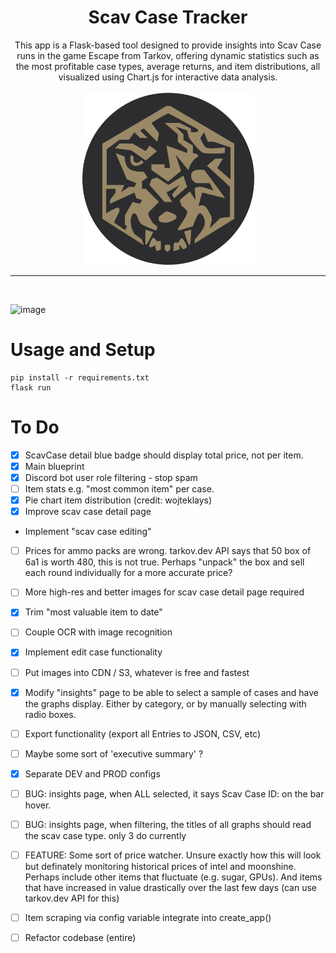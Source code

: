 <h1 align="center">Scav Case Tracker</h1>

<p align="center">
  This app is a Flask-based tool designed to provide insights into Scav Case runs in the game Escape from Tarkov, offering dynamic statistics such as the most profitable case types, average returns, and item distributions, all visualized using Chart.js for interactive data analysis.<br><br>
  <img src="https://github.com/Throupy/scav-case-tracker/blob/00d1ebe13240f56f200b52b80214ff8fab69233b/app/static/icon.png" alt="Scav Case Tracker Logo" width="275">
</p>
<hr><br>

![image](https://github.com/user-attachments/assets/790d157f-def8-42ee-97e6-de080e959bfb)




# Usage and Setup
```shell
pip install -r requirements.txt
flask run
```

# To Do
- [X] ScavCase detail blue badge should display total price, not per item.
- [X] Main blueprint
- [X] Discord bot user role filtering - stop spam
- [ ] Item stats e.g. "most common item" per case.
- [X] Pie chart item distribution (credit: wojteklays)
- [X] Improve scav case detail page
- Implement "scav case editing"
- [ ] Prices for ammo packs are wrong. tarkov.dev API says that 50 box of 6a1 is worth 480, this is not true. Perhaps "unpack" the box and sell each round individually for a more accurate price?
- [ ] More high-res and better images for scav case detail page required
- [X] Trim "most valuable item to date"
- [ ] Couple OCR with image recognition
- [X] Implement edit case functionality
- [ ] Put images into CDN / S3, whatever is free and fastest
- [X] Modify "insights" page to be able to select a sample of cases and have the graphs display. Either by category, or by manually selecting with radio boxes.
- [ ] Export functionality (export all Entries to JSON, CSV, etc)
- [ ] Maybe some sort of 'executive summary' ?
- [X] Separate DEV and PROD configs
- [ ] BUG: insights page, when ALL selected, it says Scav Case ID: on the bar hover.
- [ ] BUG: insights page, when filtering, the titles of all graphs should read the scav case type. only 3 do currently
- [ ] FEATURE: Some sort of price watcher. Unsure exactly how this will look but definately monitoring historical prices of intel and moonshine. Perhaps include other items that fluctuate (e.g. sugar, GPUs). And items that have increased in value drastically over the last few days (can use tarkov.dev API for this)

- [ ] Item scraping via config variable integrate into create_app()
- [ ] Refactor codebase (entire)